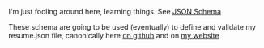 I'm just fooling around here, learning things.
See [JSON Schema](https://json-schema.org/learn/miscellaneous-examples)

These schema are going to be used (eventually) to define and validate my resume.json file, canonically here [on github](https://github.com/danieljpost/resume-json) and on [my website](https://danieljpost.pro/resume.json)